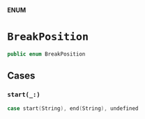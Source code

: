 **ENUM**

# `BreakPosition`

```swift
public enum BreakPosition
```

## Cases
### `start(_:)`

```swift
case start(String), end(String), undefined
```
